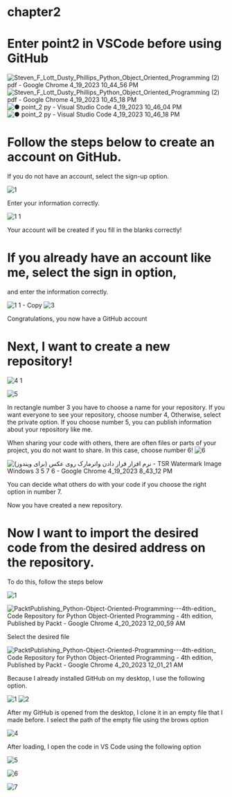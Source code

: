 # chapter2

# Enter point2 in VSCode before using GitHub

![Steven_F_Lott_Dusty_Phillips_Python_Object_Oriented_Programming (2) pdf - Google Chrome 4_19_2023 10_44_56 PM](https://user-images.githubusercontent.com/130504287/233178122-1ac1aa69-6923-4bfd-b56e-cea139061046.png)
![Steven_F_Lott_Dusty_Phillips_Python_Object_Oriented_Programming (2) pdf - Google Chrome 4_19_2023 10_45_18 PM](https://user-images.githubusercontent.com/130504287/233178153-c5e9eeb0-e24c-40cc-9a0f-6db5141562eb.png)
![● point_2 py - Visual Studio Code 4_19_2023 10_46_04 PM](https://user-images.githubusercontent.com/130504287/233178253-e25b9e40-6535-49a0-be1c-6f73d9fa7331.png)
![● point_2 py - Visual Studio Code 4_19_2023 10_46_18 PM](https://user-images.githubusercontent.com/130504287/233178325-e9f861d0-f106-455b-b7d4-f2cad75c9dde.png)







# Follow the steps below to create an account on GitHub.
If you do not have an account, select the sign-up option.

![1](https://user-images.githubusercontent.com/130504287/233141121-034eccc9-cf0f-4a29-bd72-362318ca8ddd.png)

Enter your information correctly.

![1 1](https://user-images.githubusercontent.com/130504287/233141599-73e27c65-88a5-4ae8-8639-e395b1a06431.png)

Your account will be created if you fill in the blanks correctly!

# If you already have an account like me, select the sign in option,
and enter the information correctly.

![1 1 - Copy](https://user-images.githubusercontent.com/130504287/233142680-3ba82fef-469f-4ac4-a4b1-ea4406fa7b36.png)
![3](https://user-images.githubusercontent.com/130504287/233143120-6bd686e4-1f98-4e63-b857-b1cf457a4c36.png)

Congratulations, you now have a GitHub account



# Next, I want to create a new repository!
![4 1](https://user-images.githubusercontent.com/130504287/233145194-1f96841e-d695-4162-99ee-63d297ad85cc.png)



![5](https://user-images.githubusercontent.com/130504287/233147879-b5deeacd-5839-4854-82e8-cbe046f01611.png)

In rectangle number 3 you have to choose a name for your repository. 
If you want everyone to see your repository, choose number 4, Otherwise, select the private option.
If you choose number 5, you can publish information about your repository like me.




When sharing your code with others, there are often files or parts of your project, you do not want to share.
In this case, choose number 6!
![6](https://user-images.githubusercontent.com/130504287/233148867-a6189911-c803-4638-9a8f-60920f24c889.png)







![نرم افزار قرار دادن واترمارک روی عکس (برای ویندوز) - TSR Watermark Image Windows 3 5 7 6 - Google Chrome 4_19_2023 8_43_12 PM](https://user-images.githubusercontent.com/130504287/233150798-6a6474a0-3e03-41cf-9733-acc3a2bc8408.png)



You can decide what others do with your code if you choose the right option in number 7.


Now you have created a new repository.



# Now I want to import the desired code from the desired address on the repository.
To do this, follow the steps below

![1](https://user-images.githubusercontent.com/130504287/233194443-898593b1-ef8f-439b-a83b-d273a4732aae.png)

![PacktPublishing_Python-Object-Oriented-Programming---4th-edition_ Code Repository for Python Object-Oriented Programming - 4th edition, Published by Packt - Google Chrome 4_20_2023 12_00_59 AM](https://user-images.githubusercontent.com/130504287/233194671-079643ef-fc91-4096-84e0-becf6bf25612.png)

Select the desired file

![PacktPublishing_Python-Object-Oriented-Programming---4th-edition_ Code Repository for Python Object-Oriented Programming - 4th edition, Published by Packt - Google Chrome 4_20_2023 12_01_21 AM](https://user-images.githubusercontent.com/130504287/233194921-f1f90623-ef6e-4934-b01a-cbf698016d61.png)








Because I already installed GitHub on my desktop, I use the following option.

![1](https://user-images.githubusercontent.com/130504287/233190112-1d17d257-a267-44e0-8dbb-8a1e7c436e2b.png)
![2](https://user-images.githubusercontent.com/130504287/233191047-ec41210a-0b72-41fc-ad09-2101fc0d4a6e.png)

After my GitHub is opened from the desktop, I clone it in an empty file that I made before.
I select the path of the empty file using the brows option



![4](https://user-images.githubusercontent.com/130504287/233191373-8d5f1ff7-2df5-4262-a0e2-4d13001adfe7.png)



After loading, I open the code in VS Code using the following option


![5](https://user-images.githubusercontent.com/130504287/233192061-c8757e28-4cb4-4fd2-8624-9236714693b5.png)

![6](https://user-images.githubusercontent.com/130504287/233192084-6a4f6dfe-6440-47c9-9db8-5b3efc774f3b.png)

![7](https://user-images.githubusercontent.com/130504287/233192138-f5dd4d91-26c3-426d-b563-b61d0a92de9c.png)

